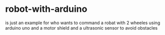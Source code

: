# robot-with-arduino
is just an example for who wants to command a robat with 2 wheeles  using arduino uno and a motor shield and a ultrasonic sensor to avoid obstacles 

